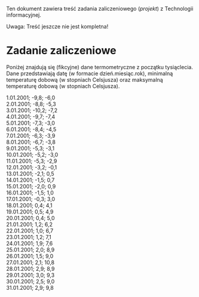Ten dokument zawiera treść zadania zaliczeniowego (*projekt*) z Technologii
informacyjnej.

Uwaga: Treść jeszcze nie jest kompletna!

# Zadanie zaliczeniowe

Poniżej znajdują się (fikcyjne) dane termometryczne z początku tysiąclecia.
Dane przedstawiają datę (w formacie dzień.miesiąc.rok), minimalną temperaturę
dobową (w stopniach Celsjusza) oraz maksymalną temperaturę dobową (w stopniach
Celsjusza).

1.01.2001; -9,8; -6,0  
2.01.2001; -8,8; -5,3  
3.01.2001; -10,2; -7,2  
4.01.2001; -9,7; -7,4  
5.01.2001; -7,3; -3,0  
6.01.2001; -8,4; -4,5  
7.01.2001; -6,3; -3,9  
8.01.2001; -6,7; -3,8  
9.01.2001; -5,3; -3,1  
10.01.2001; -5,2; -3,0  
11.01.2001; -5,3; -2,9  
12.01.2001; -3,2; -0,1  
13.01.2001; -2,1; 0,5  
14.01.2001; -1,5; 0,7  
15.01.2001; -2,0; 0,9  
16.01.2001; -1,5; 1,0  
17.01.2001; -0,3; 3,0  
18.01.2001; 0,4; 4,1  
19.01.2001; 0,5; 4,9  
20.01.2001; 0,4; 5,0  
21.01.2001; 1,2; 6,2  
22.01.2001; 1,0; 6,7  
23.01.2001; 1,2; 7,1  
24.01.2001; 1,9; 7,6  
25.01.2001; 2,0; 8,9  
26.01.2001; 1,5; 9,0  
27.01.2001; 2,1; 10,8  
28.01.2001; 2,9; 8,9  
29.01.2001; 3,0; 9,3  
30.01.2001; 2,5; 9,0  
31.01.2001; 2,9; 9,8


